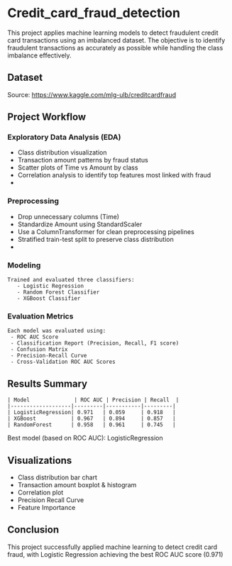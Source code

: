 # Credit_card_fraud_detection

This project applies machine learning models to detect fraudulent credit card transactions using an imbalanced dataset. The objective is to identify fraudulent transactions as accurately as possible while handling the class imbalance effectively.

## Dataset
  Source: https://www.kaggle.com/mlg-ulb/creditcardfraud
  
## Project Workflow

  ### Exploratory Data Analysis (EDA)
   - Class distribution visualization
   - Transaction amount patterns by fraud status
   - Scatter plots of Time vs Amount by class
   - Correlation analysis to identify top features most linked with fraud
   - 
  ### Preprocessing
   - Drop unnecessary columns (Time)
   - Standardize Amount using StandardScaler
   - Use a ColumnTransformer for clean preprocessing pipelines
   - Stratified train-test split to preserve class distribution
   - 
  ### Modeling
    Trained and evaluated three classifiers:
       - Logistic Regression 
       - Random Forest Classifier
       - XGBoost Classifier
       
  ### Evaluation Metrics
    Each model was evaluated using:
     - ROC AUC Score
     - Classification Report (Precision, Recall, F1 score)
     - Confusion Matrix
     - Precision-Recall Curve
     - Cross-Validation ROC AUC Scores
     
  ## Results Summary

    | Model              | ROC AUC | Precision | Recall  |
    |-------------------|---------|-----------|---------|
    | LogisticRegression| 0.971   | 0.059     | 0.918   |
    | XGBoost           | 0.967   | 0.894     | 0.857   |
    | RandomForest      | 0.958   | 0.961     | 0.745   |

Best model (based on ROC AUC): LogisticRegression

## Visualizations
  - Class distribution bar chart
  - Transaction amount boxplot & histogram
  - Correlation plot
  - Precision Recall Curve
  - Feature Importance

## Conclusion
  This project successfully applied machine learning to detect credit card fraud, with Logistic Regression achieving the best ROC AUC score (0.971)
